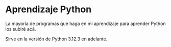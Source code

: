 # Aprendizaje Python

La mayoría de programas que haga en mi aprendizaje para aprender Python los subiré acá.

Sirve en la versión de Python 3.12.3 en adelante.
